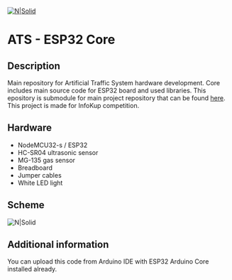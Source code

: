 [![N|Solid](https://ats-infokup.azurewebsites.net/static/media/footer-logo.ef0b50fe.svg)](https://ats-infokup.azurewebsites.net/)
# ATS - ESP32 Core

## Description
Main repository for Artificial Traffic System hardware development. Core includes main source code for ESP32 board and used libraries. This epository is submodule for main project repository that can be found [here](https://github.com/dbaric/lite). This project is made for InfoKup competition.

## Hardware
 - NodeMCU32-s / ESP32
 - HC-SR04 ultrasonic sensor
 - MG-135 gas sensor
 - Breadboard
 - Jumper cables
 - White LED light

## Scheme
![N|Solid](https://github.com/IvanPLoza/ATS.ESP32/blob/test/scheme.png?raw=true)
## Additional information
You can upload this code from Arduino IDE with ESP32 Arduino Core installed already.